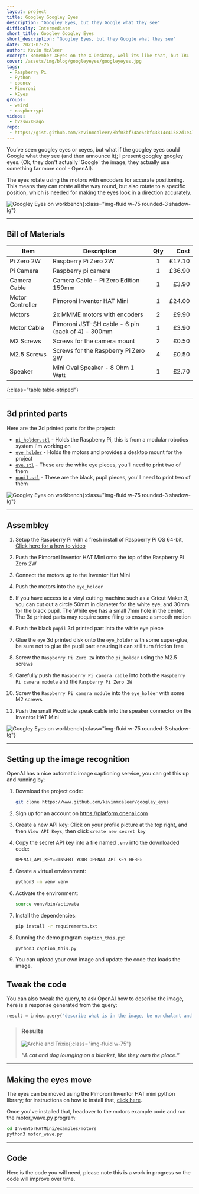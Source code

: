 ```yaml
---
layout: project
title: Googley Googley Eyes
description: "Googley Eyes, but they Google what they see"
difficulty: Intermediate
short_title: Googley Googley Eyes
short_description: "Googley Eyes, but they Google what they see"
date: 2023-07-26
author: Kevin McAleer
excerpt: Remember XEyes on the X Desktop, well its like that, but IRL
cover: /assets/img/blog/googleyeyes/googleyeyes.jpg
tags: 
 - Raspberry Pi
 - Python
 - opencv
 - Pimoroni
 - XEyes
groups:
 - weird
 - raspberrypi
videos:
 - bV2sw7XBaqo
repo:
 - https://gist.github.com/kevinmcaleer/8bf03bf74ac6cbf43314c41582d1e471
---
```


You’ve seen googley eyes or xeyes, but what if the googley eyes could Google what they see (and then announce it); I present googley googley eyes. (Ok, they don't actually 'Google' the image, they actually use something far more cool - OpenAI).

The eyes rotate using the motors with encoders for accurate positioning. This means they can rotate all the way round, but also rotate to a specific position, which is needed for making the eyes look in a direction accurately.

![Googley Eyes on workbench](/assets/img/blog/googleyeyes/googleyeyes01.jpg){:class="img-fluid w-75 rounded-3 shadow-lg"}

---

## Bill of Materials

Item             | Description                                       | Qty |   Cost
-----------------|---------------------------------------------------|:---:|------:
Pi Zero 2W       | Raspberry Pi Zero 2W                              |  1  | £17.10
Pi Camera        | Raspberry pi camera                               |  1  | £36.90
Camera Cable     | Camera Cable - Pi Zero Edition 150mm              |  1  |  £3.90
Motor Controller | Pimoroni Inventor HAT Mini                        |  1  | £24.00
Motors           | 2x MMME motors with encoders                      |  2  |  £9.90
Motor Cable      | Pimoroni JST-SH cable - 6 pin (pack of 4) - 300mm |  1  |  £3.90
M2 Screws        | Screws for the camera mount                       |  2  |  £0.50
M2.5 Screws      | Screws for the Raspberry Pi Zero 2W               |  4  |  £0.50
Speaker          | Mini Oval Speaker - 8 Ohm 1 Watt                  |  1  |  £2.70
{:class="table table-striped"}

---

## 3d printed parts

Here are the 3d printed parts for the project:

* [`pi_holder.stl`](/assets/stl/googley_eyes/pi_holder.stl) - Holds the Raspberry Pi, this is from a modular robotics system I'm working on
* [`eye_holder`](/assets/stl/googley_eyes/eye_holder.stl) - Holds the motors and provides a desktop mount for the project
* [`eye.stl`](/assets/stl/googley_eyes/eye.stl) - These are the white eye pieces, you'll need to print two of them
* [`pupil.stl`](/assets/stl/googley_eyes/pupil.stl) - These are the black, pupil pieces, you'll need to print two of them

![Googley Eyes on workbench](/assets/img/blog/googleyeyes/googleyeyes02.jpg){:class="img-fluid w-75 rounded-3 shadow-lg"}

---

## Assembley

1. Setup the Raspberry Pi with a fresh install of Raspberry Pi OS 64-bit, [Click here for a how to video](https://youtu.be/xCCzzYBWHrM)

1. Push the Pimoroni Inventor HAT Mini onto the top of the Raspberry Pi Zero 2W

1. Connect the motors up to the Inventor Hat Mini

1. Push the motors into the `eye_holder`

1. If you have access to a vinyl cutting machine such as a Cricut Maker 3, you can cut out a circle 50mm in diameter for the white eye, and 30mm for the black pupil. The White eye has a small 7mm hole in the center. The 3d printed parts may require some filing to ensure a smooth motion

1. Push the black `pupil` 3d printed part into the white eye piece

1. Glue the `eye` 3d printed disk onto the `eye_holder` with some super-glue, be sure not to glue the pupil part ensuring it can still turn friction free

1. Screw the `Raspberry Pi Zero 2W` into the `pi_holder` using the M2.5 screws

1. Carefully push the `Raspberry Pi camera cable` into both the `Raspberry Pi camera module` and the `Raspberry Pi Zero 2W`

1. Screw the `Raspberry Pi camera module` into the `eye_holder` with some M2 screws

1. Push the small PicoBlade speak cable into the speaker connector on the Inventor HAT Mini

![Googley Eyes on workbench](/assets/img/blog/googleyeyes/googleyeyes03.jpg){:class="img-fluid w-75 rounded-3 shadow-lg"}

---

## Setting up the image recognition

OpenAI has a nice automatic image captioning service, you can get this up and running by:

1. Download the project code:

    ``` bash
    git clone https://www.github.com/kevinmcaleer/googley_eyes
    ```

1. Sign up for an account on <https://platform.openai.com>

1. Create a new API key: Click on your profile picture at the top right, and then `View API Keys`, then click `create new secret key`

1. Copy the secret API key into a file named `.env` into the downloaded code:

    ``` python
    OPENAI_API_KEY=<INSERT YOUR OPENAI API KEY HERE>
    ```

1. Create a virtual environment:

    ``` bash
    python3 -m venv venv
    ```

1. Activate the environment:

    ``` bash
    source venv/bin/activate
    ```

1. Install the dependencies:

    ``` bash
    pip install -r requirements.txt
    ```

1. Running the demo program `caption_this.py`:

    ``` bash
    python3 caption_this.py
    ```

1. You can upload your own image and update the code that loads the image.

## Tweak the code

You can also tweak the query, to ask OpenAI how to describe the image, here is a response generated from the query:

``` python
result = index.query('describe what is in the image, be nonchalant and snarky')
```

> ### Results
>
> ![Archie and Trixie](/assets/img/blog/googleyeyes/archie_and_trixie.jpg){:class="img-fluid w-75"}
>
> ***"A cat and dog lounging on a blanket, like they own the place."***

---

## Making the eyes move

The eyes can be moved using the Pimoroni Inventor HAT mini python library; for instructions on how to install that, [click here](https://github.com/pimoroni/inventorhatmini-python).

Once you've installed that, headover to the motors example code and run the motor_wave.py program:

``` bash
cd InventorHATMini/examples/motors
python3 motor_wave.py

```

---

## Code

Here is the code you will need, please note this is a work in progress so the code will improve over time.

<script src="https://gist.github.com/kevinmcaleer/8bf03bf74ac6cbf43314c41582d1e471.js"></script>

---
